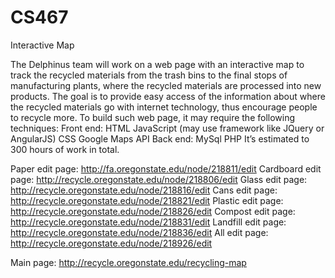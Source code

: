 # CS467
Interactive Map

The Delphinus team will work on a web page with an interactive map to track the recycled materials from the trash bins to the final stops of manufacturing plants, where the recycled materials are processed into new products.
The goal is to provide easy access of the information about where the recycled materials go with internet technology, thus encourage people to recycle more.
To build such web page, it may require the following techniques:
	Front end:
HTML
JavaScript (may use framework like JQuery or  AngularJS)
CSS
Google Maps API
	Back end:
MySql
PHP
It’s estimated to 300 hours of work in total.

Paper edit page: http://fa.oregonstate.edu/node/218811/edit
Cardboard edit page: http://recycle.oregonstate.edu/node/218806/edit
Glass edit page: http://recycle.oregonstate.edu/node/218816/edit
Cans edit page: http://recycle.oregonstate.edu/node/218821/edit
Plastic edit page: http://recycle.oregonstate.edu/node/218826/edit
Compost edit page: http://recycle.oregonstate.edu/node/218831/edit
Landfill edit page: http://recycle.oregonstate.edu/node/218836/edit
All edit page: http://recycle.oregonstate.edu/node/218926/edit

Main page: http://recycle.oregonstate.edu/recycling-map
